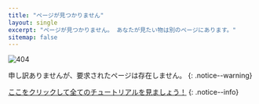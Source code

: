 ```yaml
---
title: "ページが見つかりません"
layout: single
excerpt: "ページが見つかりません。 あなたが見たい物は別のページにあります。"
sitemap: false
---
```


![404](/images/404.jpg)

申し訳ありませんが、要求されたページは存在しません。
{: .notice--warning}

[ここをクリックして全てのチュートリアルを見ましょう！](site-navigation)
{: .notice--info}
